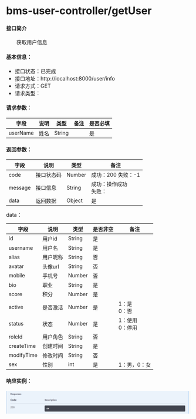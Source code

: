 # bms-user-controller/getUser

#### 接口简介

  获取用户信息

#### 基本信息：

- 接口状态：已完成
- 接口地址：http://localhost:8000/user/info
- 请求方式：GET
- 请求类型：

#### 请求参数：

| 字段     | 说明 | 类型   | 备注 | 是否必填 |
| -------- | ---- | ------ | ---- | -------- |
| userName | 姓名 | String |      | 是       |

#### 返回参数：

| 字段    | 说明       | 类型   | 备注                       |
| ------- | ---------- | ------ | -------------------------- |
| code    | 接口状态码 | Number | 成功：200  失败：-1        |
| message | 接口信息   | String | 成功：操作成功 <br> 失败： |
| data    | 返回数据   | Object | 是                         |

data：

| 字段       | 说明     | 类型   | 是否非空 | 备注               |
| ---------- | -------- | ------ | -------- | ------------------ |
| id         | 用户id   | String | 是       |                    |
| username   | 用户名   | String | 是       |                    |
| alias      | 用户昵称 | String | 否       |                    |
| avatar     | 头像url  | String | 否       |                    |
| mobile     | 手机号   | Number | 否       |                    |
| bio        | 职业     | String | 是       |                    |
| score      | 积分     | Number | 是       |                    |
| active     | 是否激活 | Number | 是       | 1：是<br/>0：否    |
| status     | 状态     | Number | 是       | 1：使用<br>0：停用 |
| roleId     | 用户角色 | String | 否       |                    |
| createTime | 创建时间 | String | 是       |                    |
| modifyTime | 修改时间 | String | 否       |                    |
| sex        | 性别     | int    | 是       | 1：男，0：女       |

#### 响应实例：

![image-20221128215142568](images/image-20221128215142568.png)
